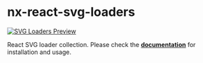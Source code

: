 # nx-react-svg-loaders

[![SVG Loaders Preview](https://github.com/ngeenx/nx-svg-loaders/blob/main/docs/static/img/nx-svg-loaders-preview.gif?raw=true)](https://ngeenx.github.io/nx-svg-loaders/)

React SVG loader collection. Please check the **[documentation](https://ngeenx.github.io/nx-svg-loaders/docs/category/vue)** for installation and usage.

